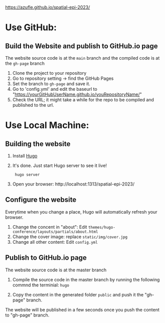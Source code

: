 https://azufle.github.io/spatial-epi-2023/
# Use GitHub:
## Build the Website and publish to GitHub.io page

The website source code is at the `main` branch and the compiled code is at the `gh-page` branch

1. Clone the project to your repository    
2. Go to repository setting -> find the GitHub Pages
3. Set the branch to `gh-page` and save it.
4. Go to 'config.yml' and edit the baseurl to "https://yourGitHubUserName.github.io/youRepositoryName/"
5. Check the URL; it might take a while for the repo to be compiled and published to the url.

# Use Local Machine:
## Building the website

1. Install [Hugo](https://gohugo.io/getting-started/installing/)


3. It's done. Just start Hugo server to see it live!

        hugo server
4. Open your browser: http://localhost:1313/spatial-epi-2023/

## Configure the website

Everytime when you change a place, Hugo will automatically refresh your browser.

1. Change the concent in "about": Edit `themes/hugo-conference/layouts/partials/about.html`
2. Change the cover image: replace `static/img/cover.jpg`
3. Change all other content: Edit `config.yml`



## Publish to GitHub.io page

The website source code is at the master branch

1. Compile the source code in the master branch by running the following commnd the terminial: ```hugo ```
       
2. Copy the content in the generated folder `public` and push it the "gh-page" branch.

The website will be published in a few seconds once you push the content to "gh-page" branch.
